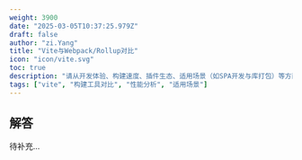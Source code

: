 ```yaml
---
weight: 3900
date: "2025-03-05T10:37:25.979Z"
draft: false
author: "zi.Yang"
title: "Vite与Webpack/Rollup对比"
icon: "icon/vite.svg"
toc: true
description: "请从开发体验、构建速度、插件生态、适用场景（如SPA开发与库打包）等方面对比Vite、Webpack和Rollup的优缺点，并说明各自的核心适用场景？"
tags: ["vite", "构建工具对比", "性能分析", "适用场景"]
---
```


## 解答

待补充...
